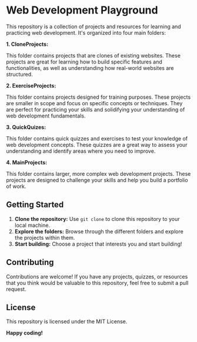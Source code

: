 # Web Development Playground

This repository is a collection of projects and resources for learning and practicing web development. It's organized into four main folders:

**1. CloneProjects:**

This folder contains projects that are clones of existing websites. These projects are great for learning how to build specific features and functionalities, as well as understanding how real-world websites are structured.

**2. ExerciseProjects:**

This folder contains projects designed for training purposes. These projects are smaller in scope and focus on specific concepts or techniques. They are perfect for practicing your skills and solidifying your understanding of web development fundamentals.

**3. QuickQuizes:**

This folder contains quick quizzes and exercises to test your knowledge of web development concepts. These quizzes are a great way to assess your understanding and identify areas where you need to improve.

**4. MainProjects:**

This folder contains larger, more complex web development projects. These projects are designed to challenge your skills and help you build a portfolio of work.

## Getting Started

1. **Clone the repository:** Use `git clone` to clone this repository to your local machine.
2. **Explore the folders:** Browse through the different folders and explore the projects within them.
3. **Start building:** Choose a project that interests you and start building!

## Contributing

Contributions are welcome! If you have any projects, quizzes, or resources that you think would be valuable to this repository, feel free to submit a pull request.

## License

This repository is licensed under the MIT License.

**Happy coding!**

